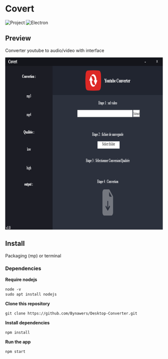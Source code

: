# Covert

![Project](https://img.shields.io/badge/Personnal-Project-2F77DF?labelColor=679EEE&style=for-the-badge)
![Electron](https://img.shields.io/badge/Electron-47848F?style=for-the-badge&logo=electron&logoColor=ffffff)

## Preview

Converter youtube to audio/video with interface

<img src="./img/preview.png" width="1000" height="550">

## Install

Packaging (mp) or terminal

### Dependencies

**Require nodejs**

    node -v
    sudo apt install nodejs

**Clone this repository**

    git clone https://github.com/Bynawers/Desktop-Converter.git

**Install dependencies**

    npm install

**Run the app**

    npm start
